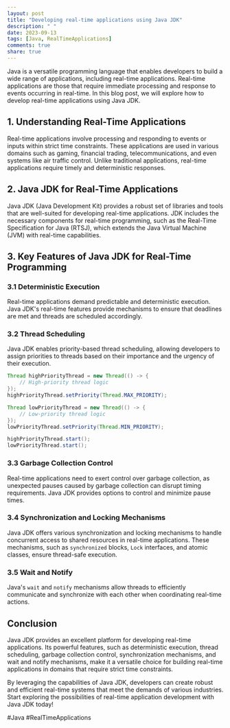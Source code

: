 ```yaml
---
layout: post
title: "Developing real-time applications using Java JDK"
description: " "
date: 2023-09-13
tags: [Java, RealTimeApplications]
comments: true
share: true
---
```


Java is a versatile programming language that enables developers to build a wide range of applications, including real-time applications. Real-time applications are those that require immediate processing and response to events occurring in real-time. In this blog post, we will explore how to develop real-time applications using Java JDK.

## 1. Understanding Real-Time Applications

Real-time applications involve processing and responding to events or inputs within strict time constraints. These applications are used in various domains such as gaming, financial trading, telecommunications, and even systems like air traffic control. Unlike traditional applications, real-time applications require timely and deterministic responses.

## 2. Java JDK for Real-Time Applications

Java JDK (Java Development Kit) provides a robust set of libraries and tools that are well-suited for developing real-time applications. JDK includes the necessary components for real-time programming, such as the Real-Time Specification for Java (RTSJ), which extends the Java Virtual Machine (JVM) with real-time capabilities.

## 3. Key Features of Java JDK for Real-Time Programming

### 3.1 Deterministic Execution

Real-time applications demand predictable and deterministic execution. Java JDK's real-time features provide mechanisms to ensure that deadlines are met and threads are scheduled accordingly.

### 3.2 Thread Scheduling

Java JDK enables priority-based thread scheduling, allowing developers to assign priorities to threads based on their importance and the urgency of their execution.

```java
Thread highPriorityThread = new Thread(() -> {
    // High-priority thread logic
});
highPriorityThread.setPriority(Thread.MAX_PRIORITY);

Thread lowPriorityThread = new Thread(() -> {
    // Low-priority thread logic
});
lowPriorityThread.setPriority(Thread.MIN_PRIORITY);

highPriorityThread.start();
lowPriorityThread.start();
```

### 3.3 Garbage Collection Control

Real-time applications need to exert control over garbage collection, as unexpected pauses caused by garbage collection can disrupt timing requirements. Java JDK provides options to control and minimize pause times.

### 3.4 Synchronization and Locking Mechanisms

Java JDK offers various synchronization and locking mechanisms to handle concurrent access to shared resources in real-time applications. These mechanisms, such as `synchronized` blocks, `Lock` interfaces, and atomic classes, ensure thread-safe execution.

### 3.5 Wait and Notify

Java's `wait` and `notify` mechanisms allow threads to efficiently communicate and synchronize with each other when coordinating real-time actions.

## Conclusion

Java JDK provides an excellent platform for developing real-time applications. Its powerful features, such as deterministic execution, thread scheduling, garbage collection control, synchronization mechanisms, and wait and notify mechanisms, make it a versatile choice for building real-time applications in domains that require strict time constraints.

By leveraging the capabilities of Java JDK, developers can create robust and efficient real-time systems that meet the demands of various industries. Start exploring the possibilities of real-time application development with Java JDK today!

#Java #RealTimeApplications